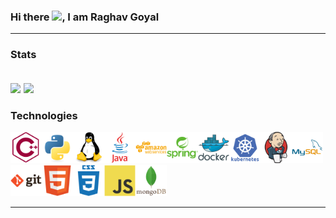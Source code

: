 ### Hi there <img src="https://raw.githubusercontent.com/MartinHeinz/MartinHeinz/master/wave.gif" width="30px">, I am Raghav Goyal

---

### Stats
<img align="center" src="https://github-readme-stats.vercel.app/api?username=Rav317&show_icons=true&line_height=33&count_private=true&theme=dark" /> <img align="center" src="https://github-readme-stats.vercel.app/api/top-langs/?username=Rav317&layout=compactl&langs_count=4&hide=yacc,lex&theme=dark" />
---

### Technologies

<img src="https://github.com/devicons/devicon/blob/master/icons/cplusplus/cplusplus-line.svg" alt="C++" width="50" height="50"/><img src="https://github.com/devicons/devicon/blob/master/icons/python/python-original.svg" alt="Python" width="50" height="50"/><img src="https://github.com/devicons/devicon/blob/master/icons/linux/linux-original.svg" alt="Not Windows" width="50" height="50"/><img src="https://github.com/devicons/devicon/blob/master/icons/java/java-original-wordmark.svg" alt="Java" width="50" height="50"/><img src="https://github.com/devicons/devicon/blob/master/icons/amazonwebservices/amazonwebservices-plain-wordmark.svg" alt="AWS" width="50" height="50"/><img src="https://github.com/devicons/devicon/blob/master/icons/spring/spring-original-wordmark.svg" alt="Spring" width="50" height="50"/><img src="https://github.com/devicons/devicon/blob/master/icons/docker/docker-original-wordmark.svg" alt="Docker" width="50" height="50"/><img src="https://github.com/devicons/devicon/blob/master/icons/kubernetes/kubernetes-plain-wordmark.svg" alt="Kubernetes" width="50" height="50"/><img src="https://github.com/devicons/devicon/blob/master/icons/jenkins/jenkins-original.svg" alt="Jenkins" width="50" height="50"/><img src="https://github.com/devicons/devicon/blob/master/icons/mysql/mysql-original-wordmark.svg" alt="MySQL" width="50" height="50"/><img src="https://github.com/devicons/devicon/blob/master/icons/git/git-original-wordmark.svg" alt="Git" width="50" height="50"/><img src="https://github.com/devicons/devicon/blob/master/icons/html5/html5-original.svg" alt="HTML" width="50" height="50"/><img src="https://github.com/devicons/devicon/blob/master/icons/css3/css3-plain-wordmark.svg" alt="CSS" width="50" height="50"/><img src="https://github.com/devicons/devicon/blob/master/icons/javascript/javascript-original.svg" alt="JavaScript" width="50" height="50"/><img src="https://github.com/devicons/devicon/blob/master/icons/mongodb/mongodb-original-wordmark.svg" alt="MongoDB" width="50" height="50"/>

---
